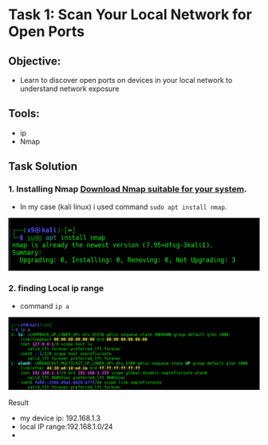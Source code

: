 # Task 1: Scan Your Local Network for Open Ports

## Objective:
- Learn to discover open ports on devices in your local network to understand
network exposure

## Tools:
- ip
- Nmap

## Task Solution
### 1. Installing Nmap [Download Nmap suitable for your system](https://nmap.org/download.html).
- In my case (kali linux) i used command `sudo apt install nmap`.
  
 ![img not found](assets/nmap-install.png)

 ### 2. finding Local ip range 
 - command `ip a`

![img not found](assets/ip-scan.png)

Result 
- my device ip: 192.168.1.3
- local IP range:192.168.1.0/24
- 
   

  

